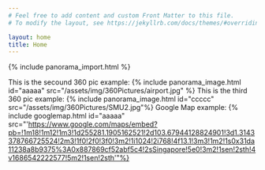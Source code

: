 ```yaml
---
# Feel free to add content and custom Front Matter to this file.
# To modify the layout, see https://jekyllrb.com/docs/themes/#overriding-theme-defaults

layout: home
title: Home
---
```

{% include panorama_import.html %}


This is the secound 360 pic example:
{% include panorama_image.html id="aaaaa" src="/assets/img/360Pictures/airport.jpg" %}
This is the third 360 pic example:
{% include panorama_image.html id="ccccc" src="/assets/img/360Pictures/SMU2.jpg"%}
Google Map example:
{% include googlemap.html id="aaaaa" src="'https://www.google.com/maps/embed?pb=!1m18!1m12!1m3!1d255281.1905162521!2d103.67944128824901!3d1.3143378766725524!2m3!1f0!2f0!3f0!3m2!1i1024!2i768!4f13.1!3m3!1m2!1s0x31da11238a8b9375%3A0x887869cf52abf5c4!2sSingapore!5e0!3m2!1sen!2sth!4v1686542222577!5m2!1sen!2sth'"%}